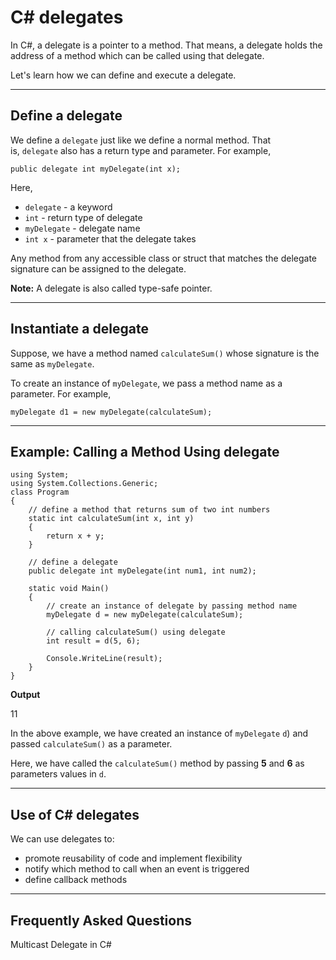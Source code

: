 # C# delegates

In C#, a delegate is a pointer to a method. That means, a delegate holds the address of a method which can be called using that delegate.

Let's learn how we can define and execute a delegate.

---

## Define a delegate

We define a `delegate` just like we define a normal method. That is, `delegate` also has a return type and parameter. For example,

```
public delegate int myDelegate(int x);
```

Here,

- `delegate` - a keyword
- `int` - return type of delegate
- `myDelegate` - delegate name
- `int x` - parameter that the delegate takes

Any method from any accessible class or struct that matches the delegate signature can be assigned to the delegate.

**Note:** A delegate is also called type-safe pointer.

---

## Instantiate a delegate

Suppose, we have a method named `calculateSum()` whose signature is the same as `myDelegate`.

To create an instance of `myDelegate`, we pass a method name as a parameter. For example,

```
myDelegate d1 = new myDelegate(calculateSum);
```

---

## Example: Calling a Method Using delegate

```
using System;
using System.Collections.Generic;
class Program
{
    // define a method that returns sum of two int numbers 
    static int calculateSum(int x, int y)
    {
        return x + y;
    }

    // define a delegate
    public delegate int myDelegate(int num1, int num2);

    static void Main()
    {
        // create an instance of delegate by passing method name 
        myDelegate d = new myDelegate(calculateSum);

        // calling calculateSum() using delegate
        int result = d(5, 6);

        Console.WriteLine(result);
    }
}
```

**Output**

11

In the above example, we have created an instance of `myDelegate` `d`) and passed `calculateSum()` as a parameter.

Here, we have called the `calculateSum()` method by passing **5** and **6** as parameters values in `d`.

---

## Use of C# delegates

We can use delegates to:

- promote reusability of code and implement flexibility
- notify which method to call when an event is triggered
- define callback methods

---

## Frequently Asked Questions

Multicast Delegate in C#
